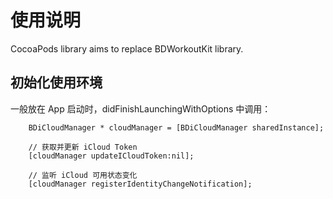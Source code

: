 # 使用说明

CocoaPods library aims to replace BDWorkoutKit library.

## 初始化使用环境

一般放在 App 启动时，didFinishLaunchingWithOptions 中调用：

```
    BDiCloudManager * cloudManager = [BDiCloudManager sharedInstance];

    // 获取并更新 iCloud Token
    [cloudManager updateICloudToken:nil];

    // 监听 iCloud 可用状态变化
    [cloudManager registerIdentityChangeNotification];
```
